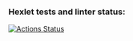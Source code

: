 ### Hexlet tests and linter status:
[![Actions Status](https://github.com/mikhotin/devops-for-programmers-project-76/actions/workflows/hexlet-check.yml/badge.svg)](https://github.com/mikhotin/devops-for-programmers-project-76/actions)